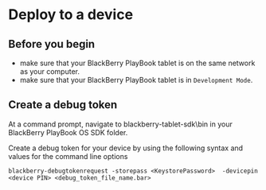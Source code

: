 # Deploy to a device

## Before you begin

* make sure that your BlackBerry PlayBook tablet is on the same network as your computer.
* make sure that your BlackBerry PlayBook tablet is in `Development Mode`.

## Create a debug token

At a command prompt, navigate to blackberry-tablet-sdk\bin in your BlackBerry PlayBook OS SDK folder.

Create a debug token for your device by using the following syntax and values for the command line options

`blackberry-debugtokenrequest -storepass <KeystorePassword> 
    -devicepin <device PIN> <debug_token_file_name.bar>`
